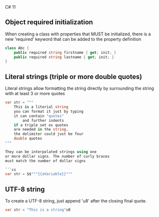 C# 11

## Object required initialization

When creating a class with properties that MUST be initialized, 
there is a new 'required' keyword that can be added to the property
definition

```cs
class Abc {
    public required string firstname { get; init; }
    public required string lastname { get; init; }
}
```

## Literal strings (triple or more double quotes)

Literal strings allow formatting the string directly by surrounding the string with at least 3 or more quotes

```cs
var str = """
    This is a literial string
    you can format it just by typing
    it can contain "quotes"
        and further indents
    if a triple set os quotes 
    are needed in the string, 
    the delimiter could just be four
    double quotes
"""

They can be interpolated strings using one
or more dollar signs. The number of curly braces
must match the number of dollar signs

```cs
var str = $$"""{{aVariable}}"""
```

## UTF-8 string

To create a UTF-8 string, just append 'u8' after the 
closing final quote.

```cs
var str = "This is a string"u8
```